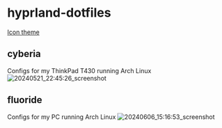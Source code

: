 # hyprland-dotfiles
[Icon theme](https://github.com/SylEleuth/gruvbox-plus-icon-pack)

## cyberia
Configs for my ThinkPad T430 running Arch Linux
![20240521_22:45:26_screenshot](https://github.com/yazoink/hyprland-dotfiles/assets/98802603/ce41831c-c825-40db-9420-7536949fd3b5)

## fluoride
Configs for my PC running Arch Linux
![20240606_15:16:53_screenshot](https://github.com/yazoink/hyprland-dotfiles/assets/98802603/a02a7f47-0f38-4ccf-8ee2-aca4e7af4afb)
